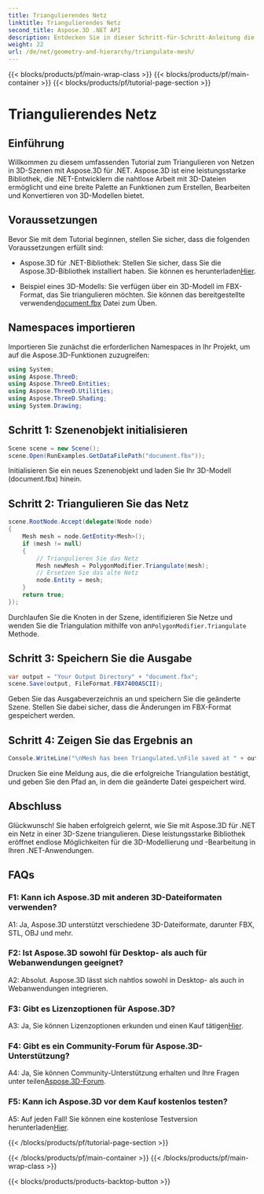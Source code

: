 ```yaml
---
title: Triangulierendes Netz
linktitle: Triangulierendes Netz
second_title: Aspose.3D .NET API
description: Entdecken Sie in dieser Schritt-für-Schritt-Anleitung die Leistungsfähigkeit von Aspose.3D für .NET. Erfahren Sie, wie Sie 3D-Netze für eine verbesserte Modellierung mühelos triangulieren.
weight: 22
url: /de/net/geometry-and-hierarchy/triangulate-mesh/
---
```


{{< blocks/products/pf/main-wrap-class >}}
{{< blocks/products/pf/main-container >}}
{{< blocks/products/pf/tutorial-page-section >}}

# Triangulierendes Netz

## Einführung

Willkommen zu diesem umfassenden Tutorial zum Triangulieren von Netzen in 3D-Szenen mit Aspose.3D für .NET. Aspose.3D ist eine leistungsstarke Bibliothek, die .NET-Entwicklern die nahtlose Arbeit mit 3D-Dateien ermöglicht und eine breite Palette an Funktionen zum Erstellen, Bearbeiten und Konvertieren von 3D-Modellen bietet.

## Voraussetzungen

Bevor Sie mit dem Tutorial beginnen, stellen Sie sicher, dass die folgenden Voraussetzungen erfüllt sind:

- Aspose.3D für .NET-Bibliothek: Stellen Sie sicher, dass Sie die Aspose.3D-Bibliothek installiert haben. Sie können es herunterladen[Hier](https://releases.aspose.com/3d/net/).

-  Beispiel eines 3D-Modells: Sie verfügen über ein 3D-Modell im FBX-Format, das Sie triangulieren möchten. Sie können das bereitgestellte verwenden[document.fbx](https://reference.aspose.com/3d/net/) Datei zum Üben.

## Namespaces importieren

Importieren Sie zunächst die erforderlichen Namespaces in Ihr Projekt, um auf die Aspose.3D-Funktionen zuzugreifen:

```csharp
using System;
using Aspose.ThreeD;
using Aspose.ThreeD.Entities;
using Aspose.ThreeD.Utilities;
using Aspose.ThreeD.Shading;
using System.Drawing;
```

## Schritt 1: Szenenobjekt initialisieren

```csharp
Scene scene = new Scene();
scene.Open(RunExamples.GetDataFilePath("document.fbx"));
```

Initialisieren Sie ein neues Szenenobjekt und laden Sie Ihr 3D-Modell (document.fbx) hinein.

## Schritt 2: Triangulieren Sie das Netz

```csharp
scene.RootNode.Accept(delegate(Node node)
{
    Mesh mesh = node.GetEntity<Mesh>();
    if (mesh != null)
    {
        // Triangulieren Sie das Netz
        Mesh newMesh = PolygonModifier.Triangulate(mesh);
        // Ersetzen Sie das alte Netz
        node.Entity = mesh;
    }
    return true;
});
```

 Durchlaufen Sie die Knoten in der Szene, identifizieren Sie Netze und wenden Sie die Triangulation mithilfe von an`PolygonModifier.Triangulate` Methode.

## Schritt 3: Speichern Sie die Ausgabe

```csharp
var output = "Your Output Directory" + "document.fbx";
scene.Save(output, FileFormat.FBX7400ASCII);
```

Geben Sie das Ausgabeverzeichnis an und speichern Sie die geänderte Szene. Stellen Sie dabei sicher, dass die Änderungen im FBX-Format gespeichert werden.

## Schritt 4: Zeigen Sie das Ergebnis an

```csharp
Console.WriteLine("\nMesh has been Triangulated.\nFile saved at " + output);
```

Drucken Sie eine Meldung aus, die die erfolgreiche Triangulation bestätigt, und geben Sie den Pfad an, in dem die geänderte Datei gespeichert wird.

## Abschluss

Glückwunsch! Sie haben erfolgreich gelernt, wie Sie mit Aspose.3D für .NET ein Netz in einer 3D-Szene triangulieren. Diese leistungsstarke Bibliothek eröffnet endlose Möglichkeiten für die 3D-Modellierung und -Bearbeitung in Ihren .NET-Anwendungen.

## FAQs

### F1: Kann ich Aspose.3D mit anderen 3D-Dateiformaten verwenden?

A1: Ja, Aspose.3D unterstützt verschiedene 3D-Dateiformate, darunter FBX, STL, OBJ und mehr.

### F2: Ist Aspose.3D sowohl für Desktop- als auch für Webanwendungen geeignet?

A2: Absolut. Aspose.3D lässt sich nahtlos sowohl in Desktop- als auch in Webanwendungen integrieren.

### F3: Gibt es Lizenzoptionen für Aspose.3D?

 A3: Ja, Sie können Lizenzoptionen erkunden und einen Kauf tätigen[Hier](https://purchase.aspose.com/buy).

### F4: Gibt es ein Community-Forum für Aspose.3D-Unterstützung?

 A4: Ja, Sie können Community-Unterstützung erhalten und Ihre Fragen unter teilen[Aspose.3D-Forum](https://forum.aspose.com/c/3d/18).

### F5: Kann ich Aspose.3D vor dem Kauf kostenlos testen?

 A5: Auf jeden Fall! Sie können eine kostenlose Testversion herunterladen[Hier](https://releases.aspose.com/).

{{< /blocks/products/pf/tutorial-page-section >}}

{{< /blocks/products/pf/main-container >}}
{{< /blocks/products/pf/main-wrap-class >}}

{{< blocks/products/products-backtop-button >}}
